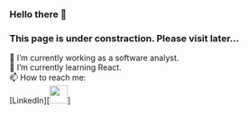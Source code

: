 ### Hello there 👋
### This page is under constraction. Please visit later...  

🔭 I’m currently working as a software analyst.  
🌱 I’m currently learning React.  
📫 How to reach me:  
[LinkedIn][<img height="32" width="32" color="#0A66C2" src="https://unpkg.com/simple-icons@v7/icons/linkedin.svg" />]
